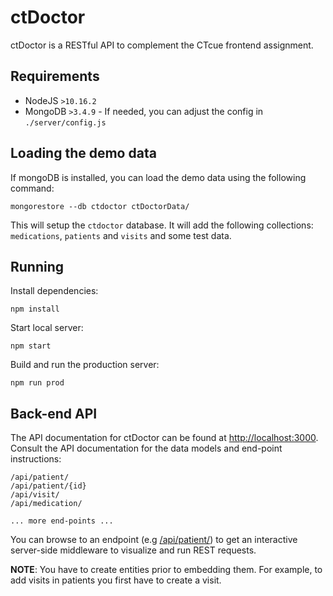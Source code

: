 ctDoctor
========

ctDoctor is a RESTful API to complement the CTcue frontend assignment.

## Requirements

- NodeJS `>10.16.2`
- MongoDB `>3.4.9` - If needed, you can adjust the config in `./server/config.js`

## Loading the demo data

If mongoDB is installed, you can load the demo data using the following command:

```
mongorestore --db ctdoctor ctDoctorData/
```

This will setup the `ctdoctor` database. It will add the following collections: `medications`, `patients` and `visits` and some test data.

## Running

Install dependencies:

```
npm install
```

Start local server:

```
npm start
```

Build and run the production server:

```
npm run prod
```

## Back-end API

The API documentation for ctDoctor can be found at [http://localhost:3000](http://localhost:3000). Consult the API documentation for the data models and end-point instructions:

```
/api/patient/
/api/patient/{id}
/api/visit/
/api/medication/

... more end-points ...
```

You can browse to an endpoint (e.g [/api/patient/](http://localhost:3000/api/patient)) to get an interactive server-side middleware to visualize and run REST requests.

**NOTE**: You have to create entities prior to embedding them. For example, to add visits in patients you first have to create a visit.
